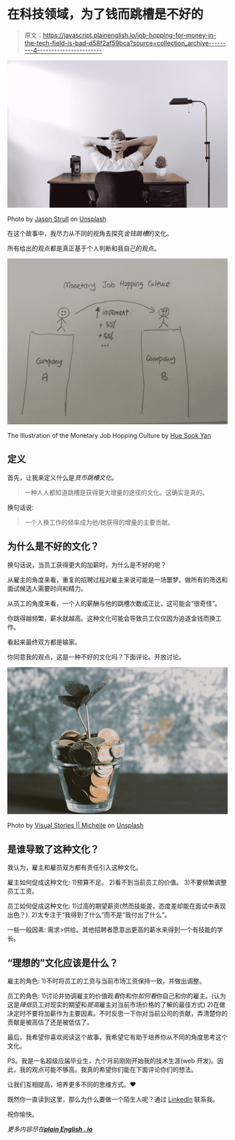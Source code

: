 # 在科技领域，为了钱而跳槽是不好的

> 原文：<https://javascript.plainenglish.io/job-hopping-for-money-in-the-tech-field-is-bad-d58f2af59bca?source=collection_archive---------4----------------------->

![](img/aea3cde67c7aae15d462fd5eed4c7980.png)

Photo by [Jason Strull](https://unsplash.com/@jasonstrull?utm_source=medium&utm_medium=referral) on [Unsplash](https://unsplash.com?utm_source=medium&utm_medium=referral)

在这个故事中，我尽力从不同的视角去探究*金钱跳槽*的文化。

所有给出的观点都是真正基于个人判断和我自己的观点。

![](img/f117393a5a520cf3f56ca3930de3e618.png)

The Illustration of the Monetary Job Hopping Culture by [Hue Sook Yan](https://medium.com/u/afacfa67d61e?source=post_page-----d58f2af59bca--------------------------------)

## 定义

首先，让我来定义什么是*货币跳槽文化。*

> 一种人人都知道跳槽是获得更大增量的途径的文化。这确实是真的。

换句话说:

> 一个人换工作的频率成为他/她获得的增量的主要贡献。

## 为什么是不好的文化？

换句话说，当员工获得更大的加薪时，为什么是不好的呢？

从雇主的角度来看，重复的招聘过程对雇主来说可能是一场噩梦。做所有的筛选和面试候选人需要时间和精力。

从员工的角度来看，一个人的薪酬与他的跳槽次数成正比，这可能会“很奇怪”。

你跳得越频繁，薪水就越高。这种文化可能会导致员工仅仅因为追逐金钱而换工作。

看起来最终双方都是输家。

你同意我的观点，这是一种不好的文化吗？下面评论。开放讨论。

![](img/cf136a0fd3f57c6953c7a8dd50abd28e.png)

Photo by [Visual Stories || Micheile](https://unsplash.com/@micheile?utm_source=medium&utm_medium=referral) on [Unsplash](https://unsplash.com?utm_source=medium&utm_medium=referral)

## 是谁导致了这种文化？

我认为，雇主和雇员双方都有责任引入这种文化。

雇主如何促成这种文化:
1)预算不足。
2)看不到当前员工的价值。
3)不要频繁调整员工工资。

员工如何促成这种文化:
1)过高的期望薪资(然而技能差，态度差却能在面试中表现出色？).
2)太专注于“我得到了什么”而不是“我付出了什么”。

一些一般因素:
需求>供给。其他招聘者愿意出更高的薪水来得到一个有技能的学长。

## “理想的”文化应该是什么？

雇主的角色:
1)不时将员工的工资与当前市场工资保持一致，并做出调整。

员工的角色:
1)讨论并协调雇主的价值观*看*你和你*如何看*你自己和你的雇主。(认为这是*降低*员工对现实的期望和*提高*雇主对当前市场价格的了解的最佳方式)
2)在做决定时不要将加薪作为主要因素。不时反思一下你对当前公司的贡献，弄清楚你的贡献是被高估了还是被低估了。

最后，我希望你喜欢阅读这个故事，我希望它有助于培养你从不同的角度思考这个文化。

PS。我是一名超级应届毕业生，九个月前刚刚开始我的技术生涯(web 开发)。因此，我的观点可能不够高。我真的希望你们能在下面评论你们的想法。

让我们互相提高，培养更多不同的思维方式。❤

既然你一直读到这里，那么为什么要做一个陌生人呢？通过 [LinkedIn](https://linkedin.com/in/syhue) 联系我。

祝你愉快。

*更多内容尽在*[***plain English . io***](http://plainenglish.io)